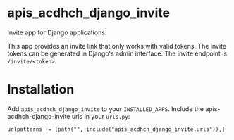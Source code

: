 # apis_acdhch_django_invite

Invite app for Django applications.

This app provides an invite link that only works with valid tokens. The invite tokens can be generated in Django's admin interface.
The invite endpoint is `/invite/<token>`.

# Installation

Add `apis_acdhch_django_invite` to your `INSTALLED_APPS`.
Include the apis-acdhch-django-invite urls in your `urls.py`:
```
urlpatterns += [path("", include("apis_acdhch_django_invite.urls")),]
```
